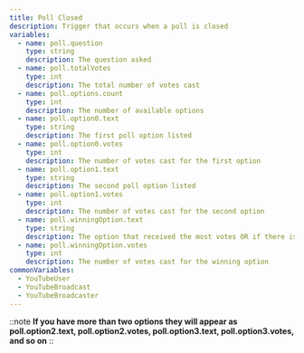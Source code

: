 ```yaml
---
title: Poll Closed
description: Trigger that occurs when a poll is closed
variables:
  - name: poll.question
    type: string
    description: The question asked
  - name: poll.totalVotes
    type: int
    description: The total number of votes cast
  - name: poll.options.count
    type: int
    description: The number of available options
  - name: poll.option0.text
    type: string
    description: The first poll option listed
  - name: poll.option0.votes
    type: int
    description: The number of votes cast for the first option
  - name: poll.option1.text
    type: string
    description: The second poll option listed
  - name: poll.option1.votes
    type: int
    description: The number of votes cast for the second option
  - name: poll.winningOption.text
    type: string
    description: The option that received the most votes OR if there is a tie, the first listed option that tied
  - name: poll.winningOption.votes
    type: int
    description: The number of votes cast for the winning option
commonVariables:
  - YouTubeUser
  - YouTubeBroadcast
  - YouTubeBroadcaster
---
```


::note
  **If you have more than two options they will appear as poll.option2.text, poll.option2.votes, poll.option3.text, poll.option3.votes, and so on**
::

